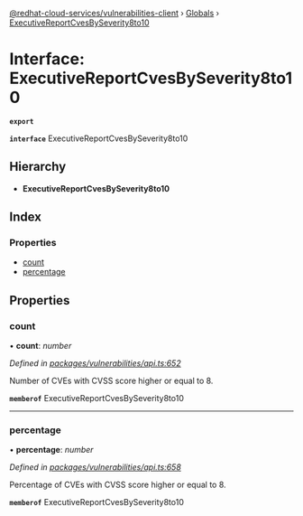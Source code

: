[@redhat-cloud-services/vulnerabilities-client](../README.md) › [Globals](../globals.md) › [ExecutiveReportCvesBySeverity8to10](executivereportcvesbyseverity8to10.md)

# Interface: ExecutiveReportCvesBySeverity8to10

**`export`** 

**`interface`** ExecutiveReportCvesBySeverity8to10

## Hierarchy

* **ExecutiveReportCvesBySeverity8to10**

## Index

### Properties

* [count](executivereportcvesbyseverity8to10.md#count)
* [percentage](executivereportcvesbyseverity8to10.md#percentage)

## Properties

###  count

• **count**: *number*

*Defined in [packages/vulnerabilities/api.ts:652](https://github.com/RedHatInsights/javascript-clients/blob/master/packages/vulnerabilities/api.ts#L652)*

Number of CVEs with CVSS score higher or equal to 8.

**`memberof`** ExecutiveReportCvesBySeverity8to10

___

###  percentage

• **percentage**: *number*

*Defined in [packages/vulnerabilities/api.ts:658](https://github.com/RedHatInsights/javascript-clients/blob/master/packages/vulnerabilities/api.ts#L658)*

Percentage of CVEs with CVSS score higher or equal to 8.

**`memberof`** ExecutiveReportCvesBySeverity8to10
